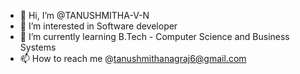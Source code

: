 - 👋 Hi, I’m @TANUSHMITHA-V-N
- 👀 I’m interested in Software developer
- 🌱 I’m currently learning B.Tech - Computer Science and Business Systems
- 📫 How to reach me @tanushmithanagraj6@gmail.com

<!---
TANUSHMITHA-V-N/TANUSHMITHA-V-N is a ✨ special ✨ repository because its `README.md` (this file) appears on your GitHub profile.
You can click the Preview link to take a look at your changes.
--->
